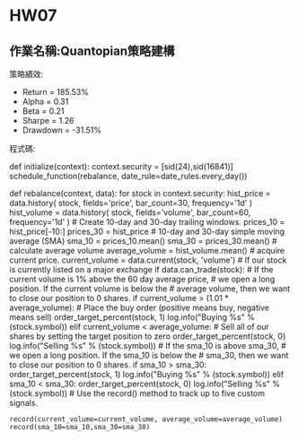 # HW07
## 作業名稱:Quantopian策略建構

策略績效:
* Return = 185.53%
* Alpha = 0.31
* Beta = 0.21
* Sharpe = 1.26
* Drawdown = -31.51%

程式碼:

def initialize(context):
    context.security = [sid(24),sid(16841)]
    schedule_function(rebalance, date_rule=date_rules.every_day())

def rebalance(context, data):
    for stock in context.security:
        hist_price = data.history(
            stock,
            fields='price',
            bar_count=30,
            frequency='1d'
         )
        hist_volume = data.history(
            stock,
            fields='volume',
            bar_count=60,
            frequency='1d'
         )
    # Create 10-day and 30-day trailing windows.
        prices_10 = hist_price[-10:]
        prices_30 = hist_price
    # 10-day and 30-day simple moving average (SMA)
        sma_10 = prices_10.mean()
        sma_30 = prices_30.mean()
    # calculate average volume
        average_volume = hist_volume.mean()
    # acquire current price.
        current_volume = data.current(stock, 'volume')
        # If our stock is currently listed on a major exchange
        if data.can_trade(stock):
        # If the current volume is 1% above the 60 day average price,
        # we open a long position. If the current volume is below the
        # average volume, then we want to close our position to 0 shares.
            if current_volume > (1.01 * average_volume):
            # Place the buy order (positive means buy, negative means sell)
                order_target_percent(stock, 1)
                log.info("Buying %s" % (stock.symbol))
            elif current_volume < average_volume:
            # Sell all of our shares by setting the target position to zero
                order_target_percent(stock, 0)
                log.info("Selling %s" % (stock.symbol))
            # If the sma_10 is above sma_30,
            # we open a long position. If the sma_10 is below the
            # sma_30, then we want to close our position to 0 shares.
            if sma_10 > sma_30:
                order_target_percent(stock, 1)
                log.info("Buying %s" % (stock.symbol))
            elif sma_10 < sma_30:
                order_target_percent(stock, 0)
                log.info("Selling %s" % (stock.symbol))
    # Use the record() method to track up to five custom signals.

    record(current_volume=current_volume, average_volume=average_volume)
    record(sma_10=sma_10,sma_30=sma_30)

